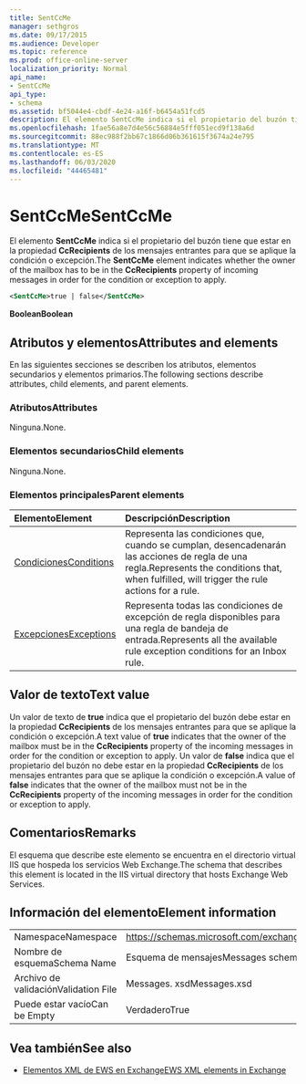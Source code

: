 ```yaml
---
title: SentCcMe
manager: sethgros
ms.date: 09/17/2015
ms.audience: Developer
ms.topic: reference
ms.prod: office-online-server
localization_priority: Normal
api_name:
- SentCcMe
api_type:
- schema
ms.assetid: bf5044e4-cbdf-4e24-a16f-b6454a51fcd5
description: El elemento SentCcMe indica si el propietario del buzón tiene que estar en la propiedad CcRecipients de los mensajes entrantes para que se aplique la condición o excepción.
ms.openlocfilehash: 1fae56a8e7d4e56c56884e5fff051ecd9f138a6d
ms.sourcegitcommit: 88ec988f2bb67c1866d06b361615f3674a24e795
ms.translationtype: MT
ms.contentlocale: es-ES
ms.lasthandoff: 06/03/2020
ms.locfileid: "44465481"
---
```

# <a name="sentccme"></a><span data-ttu-id="38b28-103">SentCcMe</span><span class="sxs-lookup"><span data-stu-id="38b28-103">SentCcMe</span></span>

<span data-ttu-id="38b28-104">El elemento **SentCcMe** indica si el propietario del buzón tiene que estar en la propiedad **CcRecipients** de los mensajes entrantes para que se aplique la condición o excepción.</span><span class="sxs-lookup"><span data-stu-id="38b28-104">The **SentCcMe** element indicates whether the owner of the mailbox has to be in the **CcRecipients** property of incoming messages in order for the condition or exception to apply.</span></span> 
  
```XML
<SentCcMe>true | false</SentCcMe>
```

 <span data-ttu-id="38b28-105">**Boolean**</span><span class="sxs-lookup"><span data-stu-id="38b28-105">**Boolean**</span></span>
## <a name="attributes-and-elements"></a><span data-ttu-id="38b28-106">Atributos y elementos</span><span class="sxs-lookup"><span data-stu-id="38b28-106">Attributes and elements</span></span>

<span data-ttu-id="38b28-107">En las siguientes secciones se describen los atributos, elementos secundarios y elementos primarios.</span><span class="sxs-lookup"><span data-stu-id="38b28-107">The following sections describe attributes, child elements, and parent elements.</span></span>
  
### <a name="attributes"></a><span data-ttu-id="38b28-108">Atributos</span><span class="sxs-lookup"><span data-stu-id="38b28-108">Attributes</span></span>

<span data-ttu-id="38b28-109">Ninguna.</span><span class="sxs-lookup"><span data-stu-id="38b28-109">None.</span></span>
  
### <a name="child-elements"></a><span data-ttu-id="38b28-110">Elementos secundarios</span><span class="sxs-lookup"><span data-stu-id="38b28-110">Child elements</span></span>

<span data-ttu-id="38b28-111">Ninguna.</span><span class="sxs-lookup"><span data-stu-id="38b28-111">None.</span></span>
  
### <a name="parent-elements"></a><span data-ttu-id="38b28-112">Elementos principales</span><span class="sxs-lookup"><span data-stu-id="38b28-112">Parent elements</span></span>

|<span data-ttu-id="38b28-113">**Elemento**</span><span class="sxs-lookup"><span data-stu-id="38b28-113">**Element**</span></span>|<span data-ttu-id="38b28-114">**Descripción**</span><span class="sxs-lookup"><span data-stu-id="38b28-114">**Description**</span></span>|
|:-----|:-----|
|[<span data-ttu-id="38b28-115">Condiciones</span><span class="sxs-lookup"><span data-stu-id="38b28-115">Conditions</span></span>](conditions.md) <br/> |<span data-ttu-id="38b28-116">Representa las condiciones que, cuando se cumplan, desencadenarán las acciones de regla de una regla.</span><span class="sxs-lookup"><span data-stu-id="38b28-116">Represents the conditions that, when fulfilled, will trigger the rule actions for a rule.</span></span>  <br/> |
|[<span data-ttu-id="38b28-117">Excepciones</span><span class="sxs-lookup"><span data-stu-id="38b28-117">Exceptions</span></span>](exceptions.md) <br/> |<span data-ttu-id="38b28-118">Representa todas las condiciones de excepción de regla disponibles para una regla de bandeja de entrada.</span><span class="sxs-lookup"><span data-stu-id="38b28-118">Represents all the available rule exception conditions for an Inbox rule.</span></span>  <br/> |
   
## <a name="text-value"></a><span data-ttu-id="38b28-119">Valor de texto</span><span class="sxs-lookup"><span data-stu-id="38b28-119">Text value</span></span>

<span data-ttu-id="38b28-120">Un valor de texto de **true** indica que el propietario del buzón debe estar en la propiedad **CcRecipients** de los mensajes entrantes para que se aplique la condición o excepción.</span><span class="sxs-lookup"><span data-stu-id="38b28-120">A text value of **true** indicates that the owner of the mailbox must be in the **CcRecipients** property of the incoming messages in order for the condition or exception to apply.</span></span> <span data-ttu-id="38b28-121">Un valor de **false** indica que el propietario del buzón no debe estar en la propiedad **CcRecipients** de los mensajes entrantes para que se aplique la condición o excepción.</span><span class="sxs-lookup"><span data-stu-id="38b28-121">A value of **false** indicates that the owner of the mailbox must not be in the **CcRecipients** property of the incoming messages in order for the condition or exception to apply.</span></span> 
  
## <a name="remarks"></a><span data-ttu-id="38b28-122">Comentarios</span><span class="sxs-lookup"><span data-stu-id="38b28-122">Remarks</span></span>

<span data-ttu-id="38b28-123">El esquema que describe este elemento se encuentra en el directorio virtual IIS que hospeda los servicios Web Exchange.</span><span class="sxs-lookup"><span data-stu-id="38b28-123">The schema that describes this element is located in the IIS virtual directory that hosts Exchange Web Services.</span></span>
  
## <a name="element-information"></a><span data-ttu-id="38b28-124">Información del elemento</span><span class="sxs-lookup"><span data-stu-id="38b28-124">Element information</span></span>

|||
|:-----|:-----|
|<span data-ttu-id="38b28-125">Namespace</span><span class="sxs-lookup"><span data-stu-id="38b28-125">Namespace</span></span>  <br/> |https://schemas.microsoft.com/exchange/services/2006/messages  <br/> |
|<span data-ttu-id="38b28-126">Nombre de esquema</span><span class="sxs-lookup"><span data-stu-id="38b28-126">Schema Name</span></span>  <br/> |<span data-ttu-id="38b28-127">Esquema de mensajes</span><span class="sxs-lookup"><span data-stu-id="38b28-127">Messages schema</span></span>  <br/> |
|<span data-ttu-id="38b28-128">Archivo de validación</span><span class="sxs-lookup"><span data-stu-id="38b28-128">Validation File</span></span>  <br/> |<span data-ttu-id="38b28-129">Messages. xsd</span><span class="sxs-lookup"><span data-stu-id="38b28-129">Messages.xsd</span></span>  <br/> |
|<span data-ttu-id="38b28-130">Puede estar vacío</span><span class="sxs-lookup"><span data-stu-id="38b28-130">Can be Empty</span></span>  <br/> |<span data-ttu-id="38b28-131">Verdadero</span><span class="sxs-lookup"><span data-stu-id="38b28-131">True</span></span>  <br/> |
   
## <a name="see-also"></a><span data-ttu-id="38b28-132">Vea también</span><span class="sxs-lookup"><span data-stu-id="38b28-132">See also</span></span>



- [<span data-ttu-id="38b28-133">Elementos XML de EWS en Exchange</span><span class="sxs-lookup"><span data-stu-id="38b28-133">EWS XML elements in Exchange</span></span>](ews-xml-elements-in-exchange.md)

